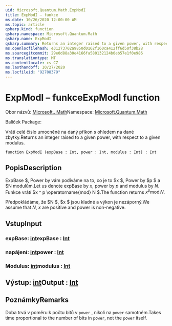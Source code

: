 ```yaml
---
uid: Microsoft.Quantum.Math.ExpModI
title: ExpModI – funkce
ms.date: 10/26/2020 12:00:00 AM
ms.topic: article
qsharp.kind: function
qsharp.namespace: Microsoft.Quantum.Math
qsharp.name: ExpModI
qsharp.summary: Returns an integer raised to a given power, with respect to a given modulus.
ms.openlocfilehash: e31273702a9850d0162f160ca412ff6d50f38b28
ms.sourcegitcommit: 29e0d88a30e4166fa580132124b0eb57e1f0e986
ms.translationtype: MT
ms.contentlocale: cs-CZ
ms.lasthandoff: 10/27/2020
ms.locfileid: "92708379"
---
```

# <a name="expmodi-function"></a><span data-ttu-id="f4964-102">ExpModI – funkce</span><span class="sxs-lookup"><span data-stu-id="f4964-102">ExpModI function</span></span>

<span data-ttu-id="f4964-103">Obor názvů: [Microsoft.. Math](xref:Microsoft.Quantum.Math)</span><span class="sxs-lookup"><span data-stu-id="f4964-103">Namespace: [Microsoft.Quantum.Math](xref:Microsoft.Quantum.Math)</span></span>

<span data-ttu-id="f4964-104">Balíček [](https://nuget.org/packages/)</span><span class="sxs-lookup"><span data-stu-id="f4964-104">Package: [](https://nuget.org/packages/)</span></span>


<span data-ttu-id="f4964-105">Vrátí celé číslo umocněné na daný příkon s ohledem na dané zbytky.</span><span class="sxs-lookup"><span data-stu-id="f4964-105">Returns an integer raised to a given power, with respect to a given modulus.</span></span>

```qsharp
function ExpModI (expBase : Int, power : Int, modulus : Int) : Int
```


## <a name="description"></a><span data-ttu-id="f4964-106">Popis</span><span class="sxs-lookup"><span data-stu-id="f4964-106">Description</span></span>

<span data-ttu-id="f4964-107">ExpBase $, Power by vám podíváme na to, co je to $x $, Power by $p $ a $N modulům.</span><span class="sxs-lookup"><span data-stu-id="f4964-107">Let us denote expBase by $x$, power by $p$ and modulus by $N$.</span></span>
<span data-ttu-id="f4964-108">Funkce vrátí $x ^ p \operatorname{mod} N $.</span><span class="sxs-lookup"><span data-stu-id="f4964-108">The function returns $x^p \operatorname{mod} N$.</span></span>

<span data-ttu-id="f4964-109">Předpokládáme, že $N $, $x $ jsou kladné a výkon je nezáporný.</span><span class="sxs-lookup"><span data-stu-id="f4964-109">We assume that $N$, $x$ are positive and power is non-negative.</span></span>

## <a name="input"></a><span data-ttu-id="f4964-110">Vstup</span><span class="sxs-lookup"><span data-stu-id="f4964-110">Input</span></span>

### <a name="expbase--int"></a><span data-ttu-id="f4964-111">expBase: [int](xref:microsoft.quantum.lang-ref.int)</span><span class="sxs-lookup"><span data-stu-id="f4964-111">expBase : [Int](xref:microsoft.quantum.lang-ref.int)</span></span>




### <a name="power--int"></a><span data-ttu-id="f4964-112">napájení: [int](xref:microsoft.quantum.lang-ref.int)</span><span class="sxs-lookup"><span data-stu-id="f4964-112">power : [Int](xref:microsoft.quantum.lang-ref.int)</span></span>




### <a name="modulus--int"></a><span data-ttu-id="f4964-113">Modulus: [int](xref:microsoft.quantum.lang-ref.int)</span><span class="sxs-lookup"><span data-stu-id="f4964-113">modulus : [Int](xref:microsoft.quantum.lang-ref.int)</span></span>





## <a name="output--int"></a><span data-ttu-id="f4964-114">Výstup: [int](xref:microsoft.quantum.lang-ref.int)</span><span class="sxs-lookup"><span data-stu-id="f4964-114">Output : [Int](xref:microsoft.quantum.lang-ref.int)</span></span>



## <a name="remarks"></a><span data-ttu-id="f4964-115">Poznámky</span><span class="sxs-lookup"><span data-stu-id="f4964-115">Remarks</span></span>

<span data-ttu-id="f4964-116">Doba trvá v poměru k počtu bitů v `power` , nikoli na `power` samotném.</span><span class="sxs-lookup"><span data-stu-id="f4964-116">Takes time proportional to the number of bits in `power`, not the `power` itself.</span></span>